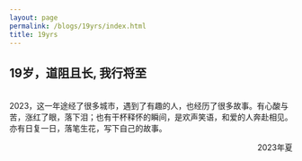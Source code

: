 ```yaml
---
layout: page
permalink: /blogs/19yrs/index.html
title: 19yrs
---
```


## 19岁，道阻且长, 我行将至




<br>2023，这一年途经了很多城市，遇到了有趣的人，也经历了很多故事。有心酸与苦，涨红了眼，落下泪；也有干杯释怀的瞬间，是欢声笑语，和爱的人奔赴相见。亦有日复一日，落笔生花，写下自己的故事。


<p align="right">2023年夏</p>
